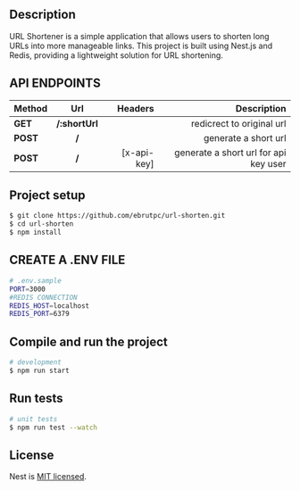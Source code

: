 ## Description

URL Shortener is a simple application that allows users to shorten long URLs into more manageable links. This project is built using Nest.js and Redis, providing a lightweight solution for URL shortening.

## API ENDPOINTS

| Method   |      Url       |     Headers |                           Description |
| :------- | :------------: | ----------: | ------------------------------------: |
| **GET**  | **/:shortUrl** |             |   redicrect to original url |
| **POST** |     **/**      |             |   generate a short url |
| **POST** |     **/**      | [x-api-key] |   generate a short url for api key user |

## Project setup

```bash
$ git clone https://github.com/ebrutpc/url-shorten.git
$ cd url-shorten
$ npm install
```

## CREATE A .ENV FILE

```bash
# .env.sample
PORT=3000
#REDIS CONNECTION
REDIS_HOST=localhost
REDIS_PORT=6379
```

## Compile and run the project

```bash
# development
$ npm run start
```

## Run tests

```bash
# unit tests
$ npm run test --watch
```

## License

Nest is [MIT licensed](https://github.com/nestjs/nest/blob/master/LICENSE).
